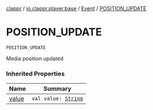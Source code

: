 [clappr](../../index.md) / [io.clappr.player.base](../index.md) / [Event](index.md) / [POSITION_UPDATE](.)

# POSITION_UPDATE

`POSITION_UPDATE`

Media position updated

### Inherited Properties

| Name | Summary |
|---|---|
| [value](value.md) | `val value: `[`String`](https://kotlinlang.org/api/latest/jvm/stdlib/kotlin/-string/index.html) |
